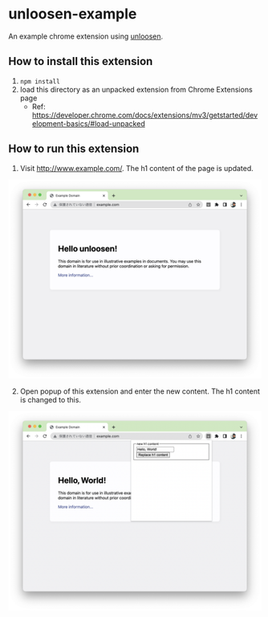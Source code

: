 # unloosen-example

An example chrome extension using [unloosen](https://github.com/aaaa777/unloosen).

## How to install this extension

1. `npm install`
2. load this directory as an unpacked extension from Chrome Extensions page
    * Ref: https://developer.chrome.com/docs/extensions/mv3/getstarted/development-basics/#load-unpacked

## How to run this extension

1. Visit http://www.example.com/. The h1 content of the page is updated.

![](/images/hello-unloosen.png)

2. Open popup of this extension and enter the new content. The h1 content is changed to this.

![](/images/change-title.png)
